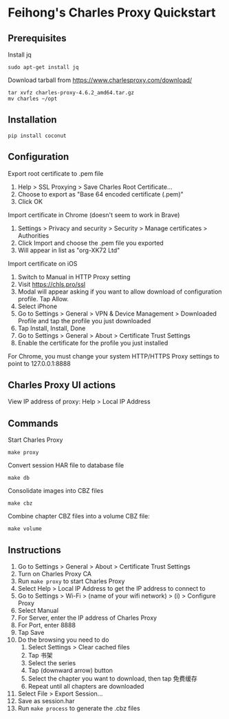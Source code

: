 # Feihong's Charles Proxy Quickstart

## Prerequisites

Install jq

    sudo apt-get install jq

Download tarball from https://www.charlesproxy.com/download/

    tar xvfz charles-proxy-4.6.2_amd64.tar.gz
    mv charles ~/opt

## Installation

    pip install coconut

## Configuration

Export root certificate to .pem file

1. Help > SSL Proxying > Save Charles Root Certificate...
1. Choose to export as "Base 64 encoded certificate (.pem)"
1. Click OK

Import certificate in Chrome (doesn't seem to work in Brave)

1. Settings > Privacy and security > Security > Manage certificates > Authorities
1. Click Import and choose the .pem file you exported
1. Will appear in list as "org-XK72 Ltd"

Import certificate on iOS

1. Switch to Manual in HTTP Proxy setting
1. Visit https://chls.pro/ssl
1. Modal will appear asking if you want to allow download of configuration profile. Tap Allow.
1. Select iPhone
1. Go to Settings > General > VPN & Device Management > Downloaded Profile and tap the profile you just downloaded
1. Tap Install, Install, Done
1. Go to Settings > General > About > Certificate Trust Settings
1. Enable the certificate for the profile you just installed

For Chrome, you must change your system HTTP/HTTPS Proxy settings to point to 127.0.0.1:8888

## Charles Proxy UI actions

View IP address of proxy: Help > Local IP Address

## Commands

Start Charles Proxy

    make proxy

Convert session HAR file to database file

    make db

Consolidate images into CBZ files

    make cbz

Combine chapter CBZ files into a volume CBZ file:

    make volume

## Instructions

1. Go to Settings > General > About > Certificate Trust Settings
1. Turn on Charles Proxy CA
1. Run `make proxy` to start Charles Proxy
1. Select Help > Local IP Address to get the IP address to connect to
1. Go to Settings > Wi-Fi > (name of your wifi network) > (i) > Configure Proxy
1. Select Manual
1. For Server, enter the IP address of Charles Proxy
1. For Port, enter 8888
1. Tap Save
1. Do the browsing you need to do
   1. Select Settings > Clear cached files
   1. Tap 书架
   1. Select the series
   1. Tap (downward arrow) button
   1. Select the chapter you want to download, then tap 免费缓存
   1. Repeat until all chapters are downloaded
1. Select File > Export Session...
1. Save as session.har
1. Run `make process` to generate the .cbz files

